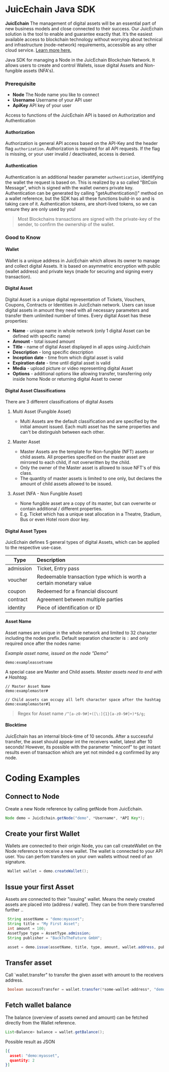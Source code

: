 # JuicEchain Java SDK

**JuicEchain** The management of digital assets will be an essential part of new business models and close connected to 
their success. Our JuicEchain solution is the tool to enable and guarantee exactly that. It’s the easiest available 
access to blockchain technology without worrying about technical and infrastructure (node-network) requirements, 
accessible as any other cloud service. <a href="https://juicecommerce.de/juicechain">Learn more here.</a> 

Java SDK for managing a Node in the JuicEchain Blockchain Network. It allows users to create and control Wallets, issue 
digital Assets and Non-fungible assets (NFA's).<br />

### Prerequisite

 - **Node** The Node name you like to connect
 - **Username** Username of your API user
 - **ApiKey** API key of your user

Access to functions of the JuicEchain API is based on Authorization and Authentication

#### Authorization
Authorization is general API access based on the API-Key and the header flag `authorization`. Authorization
is required for all API requests. If the flag is missing, or your user invalid / deactivated, access is denied.
 
#### Authentication 
Authentication is an additional header parameter `authentication`, identifying the wallet the request is based on. 
This is realized by a so called "BitCoin Message", which is signed with the wallet owners private key. 
Authentication can be generated by calling "getAuthentication()" method on a wallet reference, but the SDK has all these 
functions build-in so and is taking care of it. 
Authentication tokens, are short-lived tokens, so we can ensure they are only used by you!

>Most Blockchains transactions are signed with the private-key of the sender, to confirm the ownership of the wallet.

### Good to Know

#### Wallet
Wallet is a unique address in JuicEchain which allows its owner to manage and collect digital Assets. It is based on 
asymmetric encryption with public (wallet address) and private keys (made for securing and signing every transaction).  


#### Digital Asset
Digital Asset is a unique digital representation of Tickets, Vouchers, Coupons, Contracts or Identities in JuicEchain 
network. Users can issue digital assets in amount they need with all necessary parameters and transfer them
unlimited number of times. Every digital Asset has these properties: <br />
* **Name** - unique name in whole network (only 1 digital Asset can be defined with specific name)
* **Amount** - total issued amount
* **Title** - name of digital Asset displayed in all apps using JuicEchain
* **Description** - long specific description
* **Inception date** - time from which digital asset is valid  
* **Expiration date** - time until digital asset is valid
* **Media** - upload picture or video representing digital Asset
* **Options** - additional options like allowing transfer, transferring only inside home Node or returning digital Asset to
owner

####  Digital Asset Classifications

There are 3 different classifications of digital Assets
1. Multi Asset (Fungible Asset)
    * Multi Assets are the default classification and are specified by the initial amount issued. Each multi asset has the same
    properties and can't be distinguish between each other. 

2. Master Asset
    * Master Assets are the template for Non-fungible (NFT) assets or child assets. All properties specified
    on the master asset are mirrored to each child, if not overwritten by the child.
    * Only the owner of the Master asset is allowed to issue NFT's of this class.
    * The quantity of master assets is limited to one only, but declares the amount of child assets allowed to be issued.

2. Asset (NFA - Non Fungible Asset)
    * None fungible asset are a copy of its master, but can overwrite or contain additional / different properties.
    * E.g. Ticket which has a unique seat allocation in a Theatre, Stadium, Bus or even Hotel room door key.

#### Digital Asset Types

JuicEchain defines 5 general types of digital Assets, which can be applied to the respective use-case.

| Type        | Description   |
| ------------- |:-------------|
| admission    | Ticket, Entry pass  |
| voucher      | Redeemable transaction type which is worth a certain monetary value      |
| coupon | Redeemed for a financial discount     |
| contract | Agreement between multiple parties     |
| identity | Piece of identification or ID     |

#### Asset Name

Asset names are unique in the whole network and limited to 32 character including the nodes prefix.
Default separation character is `:` and only required once after the nodes name:

*Example asset name, issued on the node "Demo"*
 ```
 demo:exampleassetname
 ```

A special case are Master and Child assets. *Master assets need to end with  `#` Hashtag.*
 ```
 // Master Asset Name
 demo:examplemaster#

 // Child assets can occupy all left character space after the hashtag
 demo:examplemaster#1
 ```

 > Regex for Asset name
 > `/^[a-z0-9#]+([\:]{1}[a-z0-9#]+)*$/g;`
  
#### Blocktime
 
JuicEchain has an internal block-time of 10 seconds. After a successful transfer, the asset should appear 
int the receivers wallet, latest after 10 seconds! However, its possible with the parameter "minconf" to get
instant results even of transaction which are yet not minded e.g confirmed by any node. 
 
# Coding Examples
 ## Connect to Node
 
Create a new Node reference by calling getNode from JuicEchain.
 ```java
 Node demo = JuicEchain.getNode("demo", *Username*, *API Key*);
 ```
 
## Create your first Wallet
 
Wallets are connected to their origin Node, you can call createWallet on the Node reference 
to receive a new wallet. The wallet is connected to your API user. You can perfom transfers
on your own wallets without need of an signature.  

```java
 Wallet wallet = demo.createWallet();
```

## Issue your first Asset 

Assets are connected to their "issuing" wallet. Means the newly created assets are placed 
into (address / wallet). They can be from there transferred further ..  

```java
 String assetName = "demo:myasset";
 String title = "My First Asset";
 int amount = 100;
 AssetType type = AssetType.admission;
 String publisher = "BackToTheFuture GmbH";

 asset = demo.issue(assetName, title, type, amount, wallet.address, publisher);
```

## Transfer asset 

Call `wallet.transfer" to transfer the given asset with amount to the receivers address.

```java
 boolean successTransfer = wallet.transfer(*some-wallet-address*, "demo:myasset", 2, "");
```

## Fetch wallet balance

The balance (overview of assets owned and amount) can be fetched directly from the Wallet reference.
 
```java
List<Balance> balance = wallet.getBalance();
```

Possible result as JSON 
```json
[{
  asset: "demo:myasset",
  quantity: 2
}]
```

